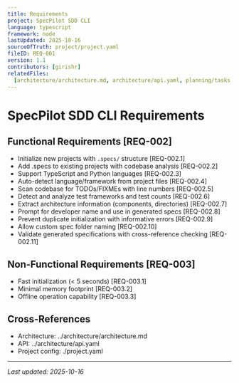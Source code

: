 ```yaml
---
title: Requirements
project: SpecPilot SDD CLI
language: typescript
framework: node
lastUpdated: 2025-10-16
sourceOfTruth: project/project.yaml
fileID: REQ-001
version: 1.1
contributors: [girishr]
relatedFiles:
  [architecture/architecture.md, architecture/api.yaml, planning/tasks.md]
---
```


# SpecPilot SDD CLI Requirements

## Functional Requirements [REQ-002]

- Initialize new projects with `.specs/` structure [REQ-002.1]
- Add .specs to existing projects with codebase analysis [REQ-002.2]
- Support TypeScript and Python languages [REQ-002.3]
- Auto-detect language/framework from project files [REQ-002.4]
- Scan codebase for TODOs/FIXMEs with line numbers [REQ-002.5]
- Detect and analyze test frameworks and test counts [REQ-002.6]
- Extract architecture information (components, directories) [REQ-002.7]
- Prompt for developer name and use in generated specs [REQ-002.8]
- Prevent duplicate initialization with informative errors [REQ-002.9]
- Allow custom spec folder naming [REQ-002.10]
- Validate generated specifications with cross-reference checking [REQ-002.11]

## Non-Functional Requirements [REQ-003]

- Fast initialization (< 5 seconds) [REQ-003.1]
- Minimal memory footprint [REQ-003.2]
- Offline operation capability [REQ-003.3]

## Cross-References

- Architecture: ../architecture/architecture.md
- API: ../architecture/api.yaml
- Project config: ./project.yaml

---

_Last updated: 2025-10-16_

